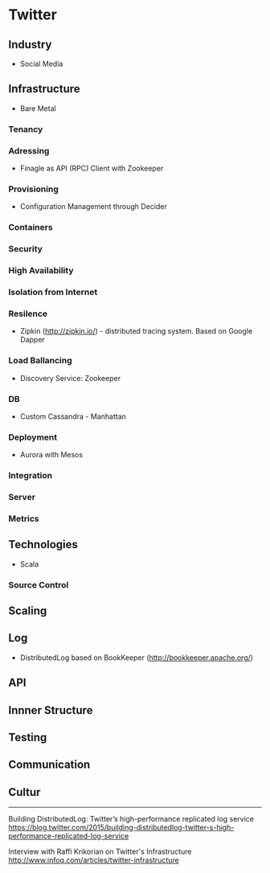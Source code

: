 # Twitter

## Industry
* Social Media

## Infrastructure
* Bare Metal

### Tenancy 

### Adressing
* Finagle as API (RPC) Client with Zookeeper

### Provisioning
* Configuration Management through Decider

### Containers

### Security 

### High Availability

### Isolation from Internet

### Resilence
* Zipkin (http://zipkin.io/) - distributed tracing system. Based on Google Dapper

### Load Ballancing
* Discovery Service: Zookeeper

### DB 
* Custom Cassandra - Manhattan

### Deployment
* Aurora with Mesos

### Integration

### Server

### Metrics 

## Technologies
* Scala

### Source Control

## Scaling

## Log
* DistributedLog based on BookKeeper (http://bookkeeper.apache.org/)

## API

## Innner Structure

## Testing 

## Communication

## Cultur

---------------
Building DistributedLog: Twitter’s high-performance replicated log service
https://blog.twitter.com/2015/building-distributedlog-twitter-s-high-performance-replicated-log-service

Interview with Raffi Krikorian on Twitter's Infrastructure
http://www.infoq.com/articles/twitter-infrastructure
